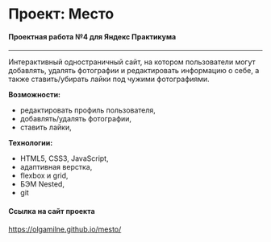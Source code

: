 # Проект: Место

#### Проектная работа №4 для Яндекс Практикума
------
Интерактивный одностраничный сайт, на котором пользователи могут добавлять, удалять фотографии и редактировать информацию о себе, а также ставить/убирать лайки под чужими фотографиями.



**Возможности:**

* редактировать профиль пользователя,
* добавлять/удалять фотографии,
* ставить лайки,


**Технологии:**

* HTML5, CSS3, JavaScript,
* адаптивная верстка,
* flexbox и grid,
* БЭМ Nested,
* git

#### Ссылка на сайт проекта

https://olgamilne.github.io/mesto/
